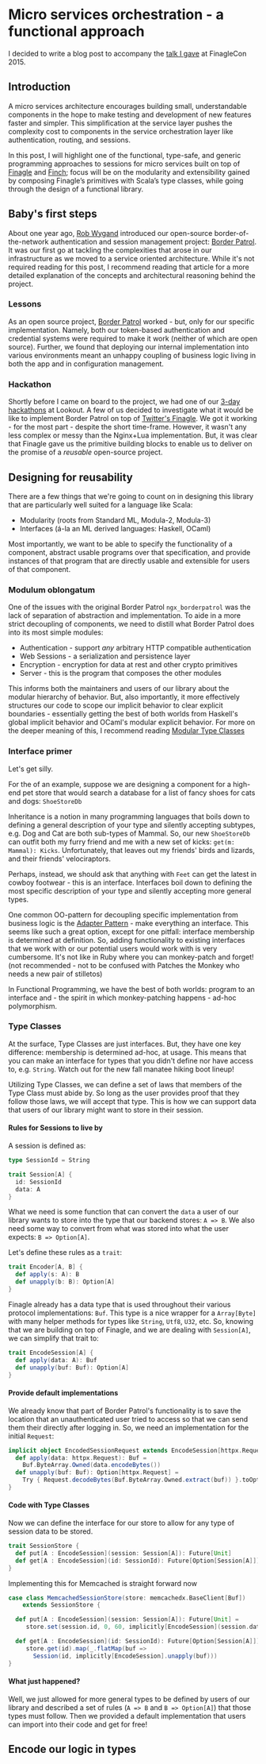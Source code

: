# Micro services orchestration - a functional approach

I decided to write a blog post to accompany the [talk I gave](http://sched.co/3v0n) at FinagleCon 2015.

## Introduction

A micro services architecture encourages building small, understandable
components in the hope to make testing and development of new features faster
and simpler. This simplification at the service layer pushes the complexity
cost to components in the service orchestration layer like authentication,
routing, and sessions.

In this post, I will highlight one of the functional, type-safe, and generic
programming approaches to sessions for micro services built on top of
[Finagle](https://twitter.github.io/finagle/) and
[Finch](https://github.com/finagle/finch/); focus will be on the modularity and
extensibility gained by composing Finagle’s primitives with Scala’s type
classes, while going through the design of a functional library.

## Baby's first steps

About one year ago, [Rob Wygand](https://github.com/rwygand) introduced our
open-source border-of-the-network authentication and session management
project: [Border
Patrol](http://hackers.lookout.com/2014/06/introducing-borderpatrol/). It was
our first go at tackling the complexities that arose in our infrastructure as
we moved to a service oriented architecture. While it's not required reading
for this post, I recommend reading that article for a more detailed explanation
of the concepts and architectural reasoning behind the project.

### Lessons

As an open source project, [Border
Patrol](https://github.com/lookout/ngx_borderpatrol) worked - but, only for our
specific implementation. Namely, both our token-based authentication and
credential systems were required to make it work (neither of which are open
source). Further, we found that deploying our internal implementation into
various environments meant an unhappy coupling of business logic living in both
the app and in configuration management.

### Hackathon

Shortly before I came on board to the project, we had one of our [3-day
hackathons](https://www.lookout.com/about/careers/engineering) at Lookout. A
few of us decided to investigate what it would be like to implement Border
Patrol on top of [Twitter's Finagle](https://twitter.github.io/finagle/). We
got it working - for the most part - despite the short time-frame. However, it
wasn't any less complex or messy than the Nginx+Lua implementation. But, it was
clear that Finagle gave us the primitive building blocks to enable us to
deliver on the promise of a *reusable* open-source project.

## Designing for reusability

There are a few things that we're going to count on in designing this library
that are particularly well suited for a language like Scala:

* Modularity (roots from Standard ML, Modula-2, Modula-3)
* Interfaces (á-la an ML derived languages: Haskell, OCaml)

Most importantly, we want to be able to specify the functionality of a
component, abstract usable programs over that specification, and provide
instances of that program that are directly usable and extensible for users of
that component.

### Modulum oblongatum

One of the issues with the original Border Patrol `ngx_borderpatrol` was the
lack of separation of abstraction and implementation. To aide in a more strict
decoupling of components, we need to distill what Border Patrol does into its
most simple modules:

* Authentication - support *any* arbitrary HTTP compatible authentication
* Web Sessions - a serialization and persistence layer
* Encryption - encryption for data at rest and other crypto primitives
* Server - this is the program that composes the other modules

This informs both the maintainers and users of our library about the modular
hierarchy of behavior.  But, also importantly, it more effectively structures
our code to scope our implicit behavior to clear explicit boundaries -
essentially getting the best of both worlds from Haskell's global implicit
behavior and OCaml's modular explicit behavior. For more on the deeper meaning
of this, I recommend reading [Modular Type
Classes](https://www.cse.unsw.edu.au/~chak/papers/mtc-popl.pdf)

### Interface primer

Let's get silly.

For the of an example, suppose we are designing a component for a high-end pet
store that would search a database for a list of fancy shoes for cats and dogs:
`ShoeStoreDb`

Inheritance is a notion in many programming
languages that boils down to
defining a general description of your type and silently accepting subtypes,
e.g. Dog and Cat are both sub-types of Mammal. So, our new `ShoeStoreDb` can
outfit both my furry friend and me with a new set of kicks: `get(m: Mammal):
Kicks`. Unfortunately, that leaves out my friends' birds and lizards, and their
friends' velociraptors.

Perhaps, instead, we should ask that anything with `Feet` can get the latest in
cowboy footwear - this is an interface. Interfaces boil down to defining the
most specific description of your type and silently accepting more general
types.

One common OO-pattern for decoupling specific implementation from business
logic is the [Adapter Pattern](https://en.wikipedia.org/wiki/Adapter_pattern) -
make everything an interface. This seems like such a great option, except for
one pitfall: interface membership is determined at definition. So, adding
functionality to existing interfaces that we work with or our potential users
would work with is very cumbersome. It's not like in Ruby where you can
monkey-patch and forget! (not recommended - not to be confused with Patches the
Monkey who needs a new pair of stilletos)

In Functional Programming, we have the best of both worlds: program to an
interface and - the spirit in which monkey-patching happens - ad-hoc
polymorphism.

### Type Classes

At the surface, Type Classes are just interfaces. But, they have one key
difference: membership is determined ad-hoc, at usage. This means that you can
make an interface for types that you didn't define nor have access to, e.g.
`String`. Watch out for the new fall manatee hiking boot lineup!


Utilizing Type Classes, we can define a set of laws that members of the Type
Class must abide by. So long as the user provides proof that they follow those
laws, we will accept that type. This is how we can support data that users of
our library might want to store in their session.

#### Rules for Sessions to live by

A session is defined as:

```scala
type SessionId = String

trait Session[A] {
  id: SessionId
  data: A
}
```

What we need is some function that can convert the `data` a user of our library
wants to store into the type that our backend stores: `A => B`. We also need
some way to convert from what was stored into what the user expects: `B =>
Option[A]`.

Let's define these rules as a `trait`:

```scala
trait Encoder[A, B] {
  def apply(s: A): B
  def unapply(b: B): Option[A]
}
```

Finagle already has a data type that is used throughout their various protocol
implementations: `Buf`. This type is a nice wrapper for a `Array[Byte]` with
many helper methods for types like `String`, `Utf8`, `U32`, etc. So, knowing
that we are building on top of Finagle, and we are dealing with `Session[A]`,
we can simplify that trait to:

```scala
trait EncodeSession[A] {
  def apply(data: A): Buf
  def unapply(buf: Buf): Option[A]
}
```

#### Provide default implementations

We already know that part of Border Patrol's functionality is to save the
location that an unauthenticated user tried to access so that we can send them
their directly after logging in. So, we need an implementation for the initial
`Request`:

```scala
implicit object EncodedSessionRequest extends EncodeSession[httpx.Request] {
  def apply(data: httpx.Request): Buf =
    Buf.ByteArray.Owned(data.encodeBytes())
  def unapply(buf: Buf): Option[httpx.Request] =
    Try { Request.decodeBytes(Buf.ByteArray.Owned.extract(buf)) }.toOption
}
```

#### Code with Type Classes

Now we can define the interface for our store to allow for any type of session
data to be stored.

```scala
trait SessionStore {
  def put[A : EncodeSession](session: Session[A]): Future[Unit]
  def get[A : EncodeSession](id: SessionId): Future[Option[Session[A]]]
}
```

Implementing this for Memcached is straight forward now

```scala
case class MemcachedSessionStore(store: memcachedx.BaseClient[Buf])
    extends SessionStore {

  def put[A : EncodeSession](session: Session[A]): Future[Unit] =
  	 store.set(session.id, 0, 60, implicitly[EncodeSession](session.data))

  def get[A : EncodeSession](id: SessionId): Future[Option[Session[A]]]
     store.get(id).map(_.flatMap(buf =>
       Session(id, implicitly[EncodeSession].unapply(buf)))
}
```

#### What just happened?

Well, we just allowed for more general types to be defined by users of our
library and described a set of rules (`A => B` and `B => Option[A]`) that those
types must follow. Then we provided a default implementation that users can
import into their code and get for free!

## Encode our logic in types
